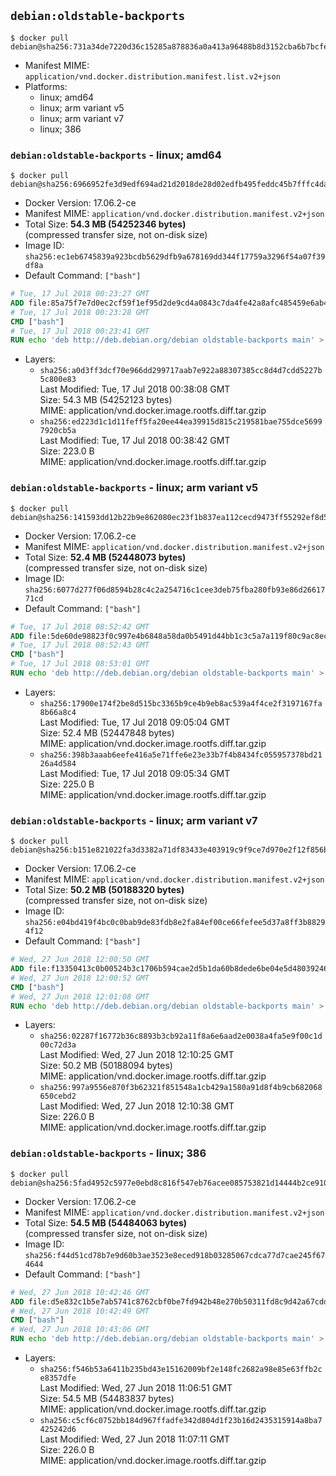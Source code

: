 ## `debian:oldstable-backports`

```console
$ docker pull debian@sha256:731a34de7220d36c15285a878836a0a413a96488b8d3152cba6b7bcfe4337f45
```

-	Manifest MIME: `application/vnd.docker.distribution.manifest.list.v2+json`
-	Platforms:
	-	linux; amd64
	-	linux; arm variant v5
	-	linux; arm variant v7
	-	linux; 386

### `debian:oldstable-backports` - linux; amd64

```console
$ docker pull debian@sha256:6966952fe3d9edf694ad21d2018de28d02edfb495feddc45b7fffc4da034ed22
```

-	Docker Version: 17.06.2-ce
-	Manifest MIME: `application/vnd.docker.distribution.manifest.v2+json`
-	Total Size: **54.3 MB (54252346 bytes)**  
	(compressed transfer size, not on-disk size)
-	Image ID: `sha256:ec1eb6745839a923bcdb5629dfb9a678169dd344f17759a3296f54a07f39df8a`
-	Default Command: `["bash"]`

```dockerfile
# Tue, 17 Jul 2018 00:23:27 GMT
ADD file:85a75f7e7d0ec2cf59f1ef95d2de9cd4a0843c7da4fe42a8afc485459e6ab4fd in / 
# Tue, 17 Jul 2018 00:23:28 GMT
CMD ["bash"]
# Tue, 17 Jul 2018 00:23:41 GMT
RUN echo 'deb http://deb.debian.org/debian oldstable-backports main' > /etc/apt/sources.list.d/backports.list
```

-	Layers:
	-	`sha256:a0d3ff3dcf70e966dd299717aab7e922a88307385cc8d4d7cdd5227b5c800e83`  
		Last Modified: Tue, 17 Jul 2018 00:38:08 GMT  
		Size: 54.3 MB (54252123 bytes)  
		MIME: application/vnd.docker.image.rootfs.diff.tar.gzip
	-	`sha256:ed223d1c1d11feff5fa20ee44ea39915d815c219581bae755dce56997920cb5a`  
		Last Modified: Tue, 17 Jul 2018 00:38:42 GMT  
		Size: 223.0 B  
		MIME: application/vnd.docker.image.rootfs.diff.tar.gzip

### `debian:oldstable-backports` - linux; arm variant v5

```console
$ docker pull debian@sha256:141593dd12b22b9e862080ec23f1b837ea112cecd9473ff55292ef8d5ef87e4d
```

-	Docker Version: 17.06.2-ce
-	Manifest MIME: `application/vnd.docker.distribution.manifest.v2+json`
-	Total Size: **52.4 MB (52448073 bytes)**  
	(compressed transfer size, not on-disk size)
-	Image ID: `sha256:6077d277f06d8594b28c4c2a254716c1cee3deb75fba280fb93e86d2661771cd`
-	Default Command: `["bash"]`

```dockerfile
# Tue, 17 Jul 2018 08:52:42 GMT
ADD file:5de60de98823f0c997e4b6848a58da0b5491d44bb1c3c5a7a119f80c9ac8ecfd in / 
# Tue, 17 Jul 2018 08:52:43 GMT
CMD ["bash"]
# Tue, 17 Jul 2018 08:53:01 GMT
RUN echo 'deb http://deb.debian.org/debian oldstable-backports main' > /etc/apt/sources.list.d/backports.list
```

-	Layers:
	-	`sha256:17900e174f2be8d515bc3365b9ce4b9eb8ac539a4f4ce2f3197167fa8b66a8c4`  
		Last Modified: Tue, 17 Jul 2018 09:05:04 GMT  
		Size: 52.4 MB (52447848 bytes)  
		MIME: application/vnd.docker.image.rootfs.diff.tar.gzip
	-	`sha256:398b3aaab6eefe416a5e71ffe6e23e33b7f4b8434fc055957378bd2126a4d584`  
		Last Modified: Tue, 17 Jul 2018 09:05:34 GMT  
		Size: 225.0 B  
		MIME: application/vnd.docker.image.rootfs.diff.tar.gzip

### `debian:oldstable-backports` - linux; arm variant v7

```console
$ docker pull debian@sha256:b151e821022fa3d3382a71df83433e403919c9f9ce7d970e2f12f856b25abf53
```

-	Docker Version: 17.06.2-ce
-	Manifest MIME: `application/vnd.docker.distribution.manifest.v2+json`
-	Total Size: **50.2 MB (50188320 bytes)**  
	(compressed transfer size, not on-disk size)
-	Image ID: `sha256:e04bd419f4bc0c0bab9de83fdb8e2fa84ef00ce66fefee5d37a8ff3b88294f12`
-	Default Command: `["bash"]`

```dockerfile
# Wed, 27 Jun 2018 12:00:50 GMT
ADD file:f13350413c0b00524b3c1706b594cae2d5b1da60b8dede6be04e5d480392462c in / 
# Wed, 27 Jun 2018 12:00:52 GMT
CMD ["bash"]
# Wed, 27 Jun 2018 12:01:08 GMT
RUN echo 'deb http://deb.debian.org/debian oldstable-backports main' > /etc/apt/sources.list.d/backports.list
```

-	Layers:
	-	`sha256:02287f16772b36c8893b3cb92a11f8a6e6aad2e0038a4fa5e9f00c1d00c72d3a`  
		Last Modified: Wed, 27 Jun 2018 12:10:25 GMT  
		Size: 50.2 MB (50188094 bytes)  
		MIME: application/vnd.docker.image.rootfs.diff.tar.gzip
	-	`sha256:997a9556e870f3b62321f851548a1cb429a1580a91d8f4b9cb682068650cebd2`  
		Last Modified: Wed, 27 Jun 2018 12:10:38 GMT  
		Size: 226.0 B  
		MIME: application/vnd.docker.image.rootfs.diff.tar.gzip

### `debian:oldstable-backports` - linux; 386

```console
$ docker pull debian@sha256:5fad4952c5977e0ebd8c816f547eb76acee085753821d14444b2ce91079552f7
```

-	Docker Version: 17.06.2-ce
-	Manifest MIME: `application/vnd.docker.distribution.manifest.v2+json`
-	Total Size: **54.5 MB (54484063 bytes)**  
	(compressed transfer size, not on-disk size)
-	Image ID: `sha256:f44d51cd78b7e9d60b3ae3523e8eced918b03285067cdca77d7cae245f674644`
-	Default Command: `["bash"]`

```dockerfile
# Wed, 27 Jun 2018 10:42:46 GMT
ADD file:d5e832c1b5e7ab5741c8762cbf0be7fd942b48e270b50311fd8c9d42a67cddfd in / 
# Wed, 27 Jun 2018 10:42:49 GMT
CMD ["bash"]
# Wed, 27 Jun 2018 10:43:06 GMT
RUN echo 'deb http://deb.debian.org/debian oldstable-backports main' > /etc/apt/sources.list.d/backports.list
```

-	Layers:
	-	`sha256:f546b53a6411b235bd43e15162009bf2e148fc2682a98e85e63ffb2ce8357dfe`  
		Last Modified: Wed, 27 Jun 2018 11:06:51 GMT  
		Size: 54.5 MB (54483837 bytes)  
		MIME: application/vnd.docker.image.rootfs.diff.tar.gzip
	-	`sha256:c5cf6c0752bb184d967ffadfe342d804d1f23b16d2435315914a8ba7425242d6`  
		Last Modified: Wed, 27 Jun 2018 11:07:11 GMT  
		Size: 226.0 B  
		MIME: application/vnd.docker.image.rootfs.diff.tar.gzip
